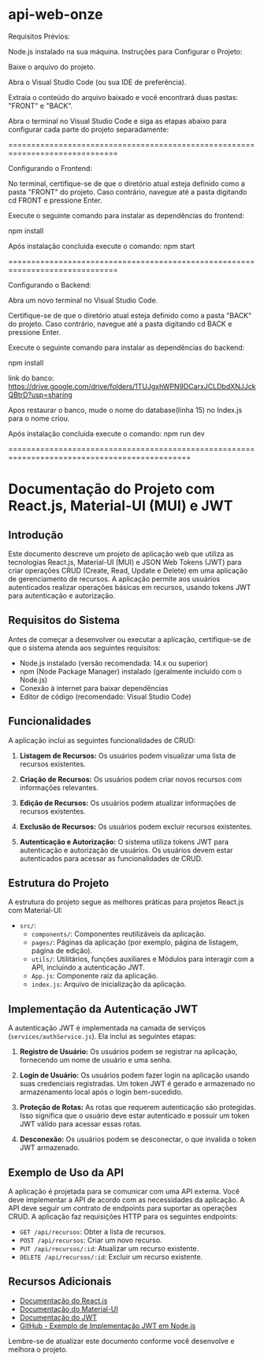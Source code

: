 # api-web-onze

Requisitos Prévios:

Node.js instalado na sua máquina.
Instruções para Configurar o Projeto:

Baixe o arquivo do projeto.

Abra o Visual Studio Code (ou sua IDE de preferência).

Extraia o conteúdo do arquivo baixado e você encontrará duas pastas: "FRONT" e "BACK".

Abra o terminal no Visual Studio Code e siga as etapas abaixo para configurar cada parte do projeto separadamente:


==============================================================================

Configurando o Frontend:

No terminal, certifique-se de que o diretório atual esteja definido como a pasta "FRONT" do projeto. Caso contrário, navegue até a pasta digitando cd FRONT e pressione Enter.

Execute o seguinte comando para instalar as dependências do frontend:

npm install


Após instalação concluida execute o comando:  npm start

==============================================================================

Configurando o Backend:

Abra um novo terminal no Visual Studio Code.

Certifique-se de que o diretório atual esteja definido como a pasta "BACK" do projeto. Caso contrário, navegue até a pasta digitando cd BACK e pressione Enter.

Execute o seguinte comando para instalar as dependências do backend:

npm install

link do banco: https://drive.google.com/drive/folders/1TUJgxhWPN9DCarxJCLDbdXNJJckQBtrD?usp=sharing

Apos restaurar o banco, mude o nome do database(linha 15) no Index.js para o nome criou.

Após instalação concluida execute o comando:  npm run dev


==============================================================================================

# Documentação do Projeto com React.js, Material-UI (MUI) e JWT

## Introdução

Este documento descreve um projeto de aplicação web que utiliza as tecnologias React.js, Material-UI (MUI) e JSON Web Tokens (JWT) para criar operações CRUD (Create, Read, Update e Delete) em uma aplicação de gerenciamento de recursos. A aplicação permite aos usuários autenticados realizar operações básicas em recursos, usando tokens JWT para autenticação e autorização.

## Requisitos do Sistema

Antes de começar a desenvolver ou executar a aplicação, certifique-se de que o sistema atenda aos seguintes requisitos:

- Node.js instalado (versão recomendada: 14.x ou superior)
- npm (Node Package Manager) instalado (geralmente incluído com o Node.js)
- Conexão à internet para baixar dependências
- Editor de código (recomendado: Visual Studio Code)


## Funcionalidades

A aplicação inclui as seguintes funcionalidades de CRUD:

1. **Listagem de Recursos:** Os usuários podem visualizar uma lista de recursos existentes.

2. **Criação de Recursos:** Os usuários podem criar novos recursos com informações relevantes.

3. **Edição de Recursos:** Os usuários podem atualizar informações de recursos existentes.

4. **Exclusão de Recursos:** Os usuários podem excluir recursos existentes.

5. **Autenticação e Autorização:** O sistema utiliza tokens JWT para autenticação e autorização de usuários. Os usuários devem estar autenticados para acessar as funcionalidades de CRUD.

## Estrutura do Projeto

A estrutura do projeto segue as melhores práticas para projetos React.js com Material-UI:

- `src/`:
  - `components/`: Componentes reutilizáveis da aplicação.
  - `pages/`: Páginas da aplicação (por exemplo, página de listagem, página de edição).
  - `utils/`: Utilitários, funções auxiliares e Módulos para interagir com a API, incluindo a autenticação JWT.
  - `App.js`: Componente raiz da aplicação.
  - `index.js`: Arquivo de inicialização da aplicação.

## Implementação da Autenticação JWT

A autenticação JWT é implementada na camada de serviços (`services/authService.js`). Ela inclui as seguintes etapas:

1. **Registro de Usuário:** Os usuários podem se registrar na aplicação, fornecendo um nome de usuário e uma senha.

2. **Login de Usuário:** Os usuários podem fazer login na aplicação usando suas credenciais registradas. Um token JWT é gerado e armazenado no armazenamento local após o login bem-sucedido.

3. **Proteção de Rotas:** As rotas que requerem autenticação são protegidas. Isso significa que o usuário deve estar autenticado e possuir um token JWT válido para acessar essas rotas.

4. **Desconexão:** Os usuários podem se desconectar, o que invalida o token JWT armazenado.

## Exemplo de Uso da API

A aplicação é projetada para se comunicar com uma API externa. Você deve implementar a API de acordo com as necessidades da aplicação. A API deve seguir um contrato de endpoints para suportar as operações CRUD. A aplicação faz requisições HTTP para os seguintes endpoints:

- `GET /api/recursos`: Obter a lista de recursos.
- `POST /api/recursos`: Criar um novo recurso.
- `PUT /api/recursos/:id`: Atualizar um recurso existente.
- `DELETE /api/recursos/:id`: Excluir um recurso existente.


## Recursos Adicionais

- [Documentação do React.js](https://reactjs.org/docs/getting-started.html)
- [Documentação do Material-UI](https://mui.com/)
- [Documentação do JWT](https://jwt.io/introduction/)
- [GitHub - Exemplo de Implementação JWT em Node.js](https://github.com/auth0/node-jsonwebtoken)

Lembre-se de atualizar este documento conforme você desenvolve e melhora o projeto.




